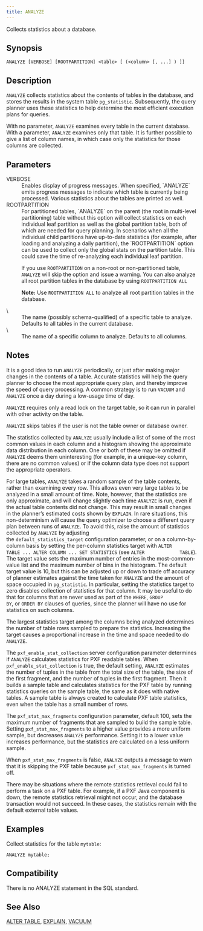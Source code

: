 ```yaml
---
title: ANALYZE
---
```


<!--
Licensed to the Apache Software Foundation (ASF) under one
or more contributor license agreements.  See the NOTICE file
distributed with this work for additional information
regarding copyright ownership.  The ASF licenses this file
to you under the Apache License, Version 2.0 (the
"License"); you may not use this file except in compliance
with the License.  You may obtain a copy of the License at

  http://www.apache.org/licenses/LICENSE-2.0

Unless required by applicable law or agreed to in writing,
software distributed under the License is distributed on an
"AS IS" BASIS, WITHOUT WARRANTIES OR CONDITIONS OF ANY
KIND, either express or implied.  See the License for the
specific language governing permissions and limitations
under the License.
-->

Collects statistics about a database.

## Synopsis<a id="synopsis"></a>

``` pre
ANALYZE [VERBOSE] [ROOTPARTITION] <table> [ (<column> [, ...] ) ]]
```

## Description<a id="desc"></a>

`ANALYZE` collects statistics about the contents of tables in the database, and stores the results in the system table `pg_statistic`. Subsequently, the query planner uses these statistics to help determine the most efficient execution plans for queries.

With no parameter, `ANALYZE` examines every table in the current database. With a parameter, `ANALYZE` examines only that table. It is further possible to give a list of column names, in which case only the statistics for those columns are collected.

## Parameters<a id="params"></a>

<dt>VERBOSE  </dt>
<dd>Enables display of progress messages. When specified, `ANALYZE` emits progress messages to indicate which table is currently being processed. Various statistics about the tables are printed as well.</dd>

<dt>ROOTPARTITION  </dt>
<dd>For partitioned tables, `ANALYZE` on the parent (the root in multi-level partitioning) table without this option will collect statistics on each individual leaf partition as well as the global partition table, both of which are needed for query planning. In scenarios when all the individual child partitions have up-to-date statistics (for example, after loading and analyzing a daily partition), the `ROOTPARTITION` option can be used to collect only the global stats on the partition table. This could save the time of re-analyzing each individual leaf partition.

If you use `ROOTPARTITION` on a non-root or non-partitioned table, `ANALYZE` will skip the option and issue a warning. You can also analyze all root partition tables in the database by using `ROOTPARTITION ALL`

**Note:** Use `ROOTPARTITION ALL` to analyze all root partition tables in the database.</dd>

<dt> \<table\>   </dt>
<dd>The name (possibly schema-qualified) of a specific table to analyze. Defaults to all tables in the current database.</dd>

<dt> \<column\>   </dt>
<dd>The name of a specific column to analyze. Defaults to all columns.</dd>

## Notes<a id="notes"></a>

It is a good idea to run `ANALYZE` periodically, or just after making major changes in the contents of a table. Accurate statistics will help the query planner to choose the most appropriate query plan, and thereby improve the speed of query processing. A common strategy is to run `VACUUM` and `ANALYZE` once a day during a low-usage time of day.

`ANALYZE` requires only a read lock on the target table, so it can run in parallel with other activity on the table.

`ANALYZE` skips tables if the user is not the table owner or database owner.

The statistics collected by `ANALYZE` usually include a list of some of the most common values in each column and a histogram showing the approximate data distribution in each column. One or both of these may be omitted if `ANALYZE` deems them uninteresting (for example, in a unique-key column, there are no common values) or if the column data type does not support the appropriate operators.

For large tables, `ANALYZE` takes a random sample of the table contents, rather than examining every row. This allows even very large tables to be analyzed in a small amount of time. Note, however, that the statistics are only approximate, and will change slightly each time `ANALYZE` is run, even if the actual table contents did not change. This may result in small changes in the planner’s estimated costs shown by `EXPLAIN`. In rare situations, this non-determinism will cause the query optimizer to choose a different query plan between runs of `ANALYZE`. To avoid this, raise the amount of statistics collected by `ANALYZE` by adjusting the `default_statistics_target` configuration parameter, or on a column-by-column basis by setting the per-column statistics target with `ALTER                TABLE ... ALTER COLUMN ... SET STATISTICS` (see `ALTER             TABLE`). The target value sets the maximum number of entries in the most-common-value list and the maximum number of bins in the histogram. The default target value is 10, but this can be adjusted up or down to trade off accuracy of planner estimates against the time taken for `ANALYZE` and the amount of space occupied in `pg_statistic`. In particular, setting the statistics target to zero disables collection of statistics for that column. It may be useful to do that for columns that are never used as part of the `WHERE`, `GROUP                BY`, or `ORDER BY` clauses of queries, since the planner will have no use for statistics on such columns.

The largest statistics target among the columns being analyzed determines the number of table rows sampled to prepare the statistics. Increasing the target causes a proportional increase in the time and space needed to do `ANALYZE`.

The `pxf_enable_stat_collection` server configuration parameter determines if `ANALYZE` calculates statistics for PXF readable tables. When `pxf_enable_stat_collection` is true, the default setting, `ANALYZE` estimates the number of tuples in the table from the total size of the table, the size of the first fragment, and the number of tuples in the first fragment. Then it builds a sample table and calculates statistics for the PXF table by running statistics queries on the sample table, the same as it does with native tables. A sample table is always created to calculate PXF table statistics, even when the table has a small number of rows.

The `pxf_stat_max_fragments` configuration parameter, default 100, sets the maximum number of fragments that are sampled to build the sample table. Setting `pxf_stat_max_fragments` to a higher value provides a more uniform sample, but decreases `ANALYZE` performance. Setting it to a lower value increases performance, but the statistics are calculated on a less uniform sample.

When `pxf_stat_max_fragments` is false, `ANALYZE` outputs a message to warn that it is skipping the PXF table because `pxf_stat_max_fragments` is turned off.

There may be situations where the remote statistics retrieval could fail to perform a task on a PXF table. For example, if a PXF Java component is down, the remote statistics retrieval might not occur, and the database transaction would not succeed. In these cases, the statistics remain with the default external table values.

## Examples<a id="examples"></a>

Collect statistics for the table `mytable`:

``` pre
ANALYZE mytable;
```

## Compatibility<a id="compat"></a>

There is no ANALYZE statement in the SQL standard.

## See Also<a id="see"></a>

[ALTER TABLE](ALTER-TABLE.html), [EXPLAIN](EXPLAIN.html), [VACUUM](VACUUM/index.html)


